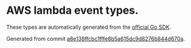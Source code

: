 # AWS lambda event types.

These types are automatically generated from the
[official Go SDK](https://github.com/aws/aws-lambda-go/tree/master/events).

Generated from commit [a8e138ffcbc1fffe8b5a615dc9d8276b844d670a](https://github.com/aws/aws-lambda-go/commit/a8e138ffcbc1fffe8b5a615dc9d8276b844d670a).
